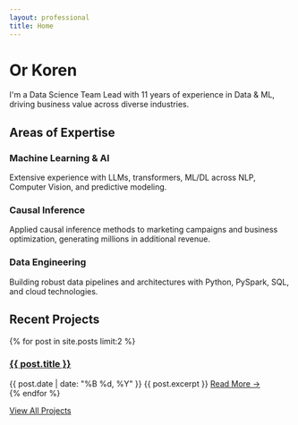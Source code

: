 ```yaml
---
layout: professional
title: Home
---
```


# Or Koren

I'm a Data Science Team Lead with 11 years of experience in Data & ML, driving business value across diverse industries.

## Areas of Expertise

<div class="expertise-grid">
  <div class="expertise-item">
    <h3>Machine Learning & AI</h3>
    <p>Extensive experience with LLMs, transformers, ML/DL across NLP, Computer Vision, and predictive modeling.</p>
  </div>
  
  <div class="expertise-item">
    <h3>Causal Inference</h3>
    <p>Applied causal inference methods to marketing campaigns and business optimization, generating millions in additional revenue.</p>
  </div>
  
  <div class="expertise-item">
    <h3>Data Engineering</h3>
    <p>Building robust data pipelines and architectures with Python, PySpark, SQL, and cloud technologies.</p>
  </div>
</div>

## Recent Projects

{% for post in site.posts limit:2 %}
<div class="section-card">
  <h3><a href="{{ post.url | relative_url }}">{{ post.title }}</a></h3>
  <span class="post-date">{{ post.date | date: "%B %d, %Y" }}</span>
  {{ post.excerpt }}
  <a href="{{ post.url | relative_url }}">Read More →</a>
</div>
{% endfor %}

<a href="/projects" class="btn">View All Projects</a> 
